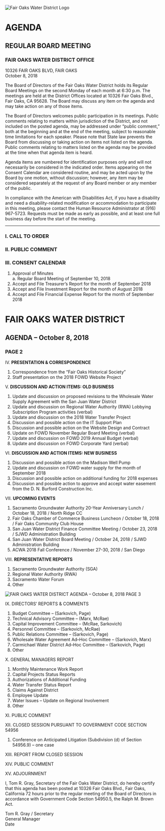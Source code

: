 <!-- Page 1 -->
![Fair Oaks Water District Logo](https://www.fairoakswater.org/wp-content/uploads/2018/10/FOWD-Logo.png)

# AGENDA
## REGULAR BOARD MEETING

### FAIR OAKS WATER DISTRICT OFFICE  
10326 FAIR OAKS BLVD, FAIR OAKS  
October 8, 2018

The Board of Directors of the Fair Oaks Water District holds its Regular Board Meetings on the second Monday of each month at 6:30 p.m. The meetings are held at the District Offices located at 10326 Fair Oaks Blvd., Fair Oaks, CA 95628. The Board may discuss any item on the agenda and may take action on any of those items.

The Board of Directors welcomes public participation in its meetings. Public comments relating to matters within jurisdiction of the District, and not included on the posted agenda, may be addressed under “public comment,” both at the beginning and at the end of the meeting, subject to reasonable time limitations for each speaker. Please note that State law prevents the Board from discussing or taking action on items not listed on the agenda. Public comments relating to matters listed on the agenda may be provided at the time when that agenda item is heard.

Agenda items are numbered for identification purposes only and will not necessarily be considered in the indicated order. Items appearing on the Consent Calendar are considered routine, and may be acted upon by the Board by one motion, without discussion; however, any item may be considered separately at the request of any Board member or any member of the public.

In compliance with the American with Disabilities Act, if you have a disability and need a disability-related modification or accommodation to participate in this meeting, please contact the Human Resource Administrator at (916) 967-5723. Requests must be made as early as possible, and at least one full business day before the start of the meeting.

---

### I. CALL TO ORDER  
### II. PUBLIC COMMENT  
### III. CONSENT CALENDAR  
1. Approval of Minutes  
   a. Regular Board Meeting of September 10, 2018  
2. Accept and File Treasurer’s Report for the month of September 2018  
3. Accept and File Investment Report for the month of August 2018  
4. Accept and File Financial Expense Report for the month of September 2018  
<!-- Page 2 -->
# FAIR OAKS WATER DISTRICT  
## AGENDA – October 8, 2018  
### PAGE 2  

IV. **PRESENTATION & CORRESPONDENCE**  
1. Correspondence from the “Fair Oaks Historical Society”  
2. Staff presentation on the 2018 FOWD Website Project  

V. **DISCUSSION AND ACTION ITEMS: OLD BUSINESS**  
1. Update and discussion on proposed revisions to the Wholesale Water Supply Agreement with the San Juan Water District  
2. Update and discussion on Regional Water Authority (RWA) Lobbying Subscription Program activities (verbal)  
3. Update and discussion on the 2018 Water Transfer Project  
4. Discussion and possible action on the IT Support Plan  
5. Discussion and possible action on the Website Design and Contract  
6. Update on FOWD November Regular Board Meeting (verbal)  
7. Update and discussion on FOWD 2019 Annual Budget (verbal)  
8. Update and discussion on FOWD Corporate Yard (verbal)  

VI. **DISCUSSION AND ACTION ITEMS: NEW BUSINESS**  
1. Discussion and possible action on the Madison Well Pump  
2. Update and discussion on FOWD water supply for the month of September 2018  
3. Discussion and possible action on additional funding for 2018 expenses  
4. Discussion and possible action to approve and accept water easement from the D. N. Burford Construction Inc.  

VII. **UPCOMING EVENTS**  
1. Sacramento Groundwater Authority 20-Year Anniversary Lunch / October 18, 2018 / North Ridge CC  
2. Fair Oaks Chamber of Commerce Business Luncheon / October 18, 2018 / Fair Oaks Community Club House  
3. San Juan Water District Finance Committee Meeting / October 23, 2018 / SJWD Administration Building  
4. San Juan Water District Board Meeting / October 24, 2018 / SJWD Administration Building  
5. ACWA 2018 Fall Conference / November 27-30, 2018 / San Diego  

VIII. **REPRESENTATIVE REPORTS**  
1. Sacramento Groundwater Authority (SGA)  
2. Regional Water Authority (RWA)  
3. Sacramento Water Forum  
4. Other  
<!-- Page 3 -->
![FAIR OAKS WATER DISTRICT AGENDA – October 8, 2018 PAGE 3](https://via.placeholder.com/768x993.png?text=FAIR+OAKS+WATER+DISTRICT+AGENDA+%E2%80%93+October+8%2C+2018+PAGE+3)

IX. DIRECTORS’ REPORTS & COMMENTS  
1. Budget Committee – (Sarkovich, Page)  
2. Technical Advisory Committee – (Marx, McRae)  
3. Capital Improvement Committee – (McRae, Sarkovich)  
4. Personnel Committee – (Sarkovich, McRae)  
5. Public Relations Committee – (Sarkovich, Page)  
6. Wholesale Water Agreement Ad–Hoc Committee – (Sarkovich, Marx)  
7. Carmichael Water District Ad–Hoc Committee – (Sarkovich, Page)  
8. Other  

X. GENERAL MANAGERS REPORT  
1. Monthly Maintenance Work Report  
2. Capital Projects Status Reports  
3. Authorizations of Additional Funding  
4. Water Transfer Status Report  
5. Claims Against District  
6. Employee Update  
7. Water Issues – Update on Regional Involvement  
8. Other  

XI. PUBLIC COMMENT  

XII. CLOSED SESSION PURSUANT TO GOVERNMENT CODE SECTION 54956  
1. Conference on Anticipated Litigation (Subdivision (d) of Section 54956.9) – one case  

XIII. REPORT FROM CLOSED SESSION  

XIV. PUBLIC COMMENT  

XV. ADJOURNMENT  

I, Tom R. Gray, Secretary of the Fair Oaks Water District, do hereby certify that this agenda has been posted at 10326 Fair Oaks Blvd., Fair Oaks, California 72 hours prior to the regular meeting of the Board of Directors in accordance with Government Code Section 54950.5, the Ralph M. Brown Act.  

Tom R. Gray / Secretary  
General Manager  
Date  

